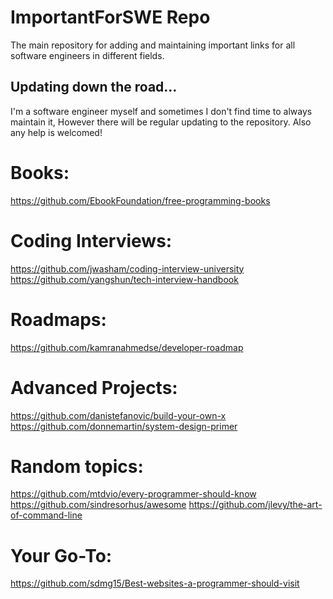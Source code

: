 # ImportantForSWE Repo
The main repository for adding and maintaining important links for all software engineers in different fields.

## Updating down the road...
I'm a software engineer myself and sometimes I don't find time to always maintain it, However there will be regular updating to the repository.
Also any help is welcomed!

# Books:
https://github.com/EbookFoundation/free-programming-books

# Coding Interviews:
https://github.com/jwasham/coding-interview-university
https://github.com/yangshun/tech-interview-handbook

# Roadmaps:
https://github.com/kamranahmedse/developer-roadmap

# Advanced Projects:
https://github.com/danistefanovic/build-your-own-x
https://github.com/donnemartin/system-design-primer

# Random topics:
https://github.com/mtdvio/every-programmer-should-know
https://github.com/sindresorhus/awesome
https://github.com/jlevy/the-art-of-command-line

# Your Go-To:
https://github.com/sdmg15/Best-websites-a-programmer-should-visit
